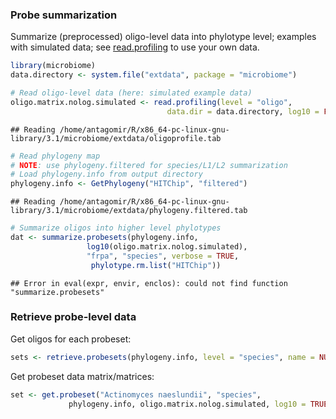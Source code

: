 ### Probe summarization

Summarize (preprocessed) oligo-level data into phylotype level; examples with simulated data; see [read.profiling](reading) to use your own data.


```r
library(microbiome)
data.directory <- system.file("extdata", package = "microbiome")

# Read oligo-level data (here: simulated example data)
oligo.matrix.nolog.simulated <- read.profiling(level = "oligo", 
                                   data.dir = data.directory, log10 = FALSE)
```

```
## Reading /home/antagomir/R/x86_64-pc-linux-gnu-library/3.1/microbiome/extdata/oligoprofile.tab
```

```r
# Read phylogeny map
# NOTE: use phylogeny.filtered for species/L1/L2 summarization
# Load phylogeny.info from output directory
phylogeny.info <- GetPhylogeny("HITChip", "filtered")
```

```
## Reading /home/antagomir/R/x86_64-pc-linux-gnu-library/3.1/microbiome/extdata/phylogeny.filtered.tab
```

```r
# Summarize oligos into higher level phylotypes
dat <- summarize.probesets(phylogeny.info, 
                 log10(oligo.matrix.nolog.simulated), 
                 "frpa", "species", verbose = TRUE, 
                  phylotype.rm.list("HITChip"))
```

```
## Error in eval(expr, envir, enclos): could not find function "summarize.probesets"
```


### Retrieve probe-level data

Get oligos for each probeset:


```r
sets <- retrieve.probesets(phylogeny.info, level = "species", name = NULL)
```

Get probeset data matrix/matrices:


```r
set <- get.probeset("Actinomyces naeslundii", "species", 
             phylogeny.info, oligo.matrix.nolog.simulated, log10 = TRUE)
```
